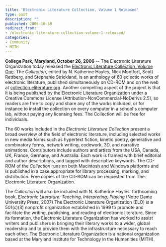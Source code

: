 ```yaml
---
title: 'Electronic Literature Collection, Volume 1 Released'
type: post
description: ""
published: 2006-10-30
redirect_from: 
- /electronic-literature-collection-volume-1-released/
categories:
- Community
- MITH
---
```

**College Park, Maryland, October 26, 2006** -- The Electronic Literature Organization today released the [Electronic Literature Collection, Volume One](http://collection.eliterature.org/). The _Collection_, edited by N. Katherine Hayles, Nick Montfort, Scott Rettberg, and Stephanie Strickland, is an anthology of 60 eclectic works of electronic literature, published simultaneously on CD-ROM and on the web at [collection.eliterature.org](http://collection.eliterature.org/). Another compelling aspect of the project is that it is being published by the Electronic Literature Organization under a Creative Commons License (Attribution-NonCommercial-NoDerivs 2.5), so readers are free to copy and share any of the works included, or for instance to install the collection on every computer in a school's computer lab, without paying any licensing fees. The Collection will be free for individuals.

The 60 works included in the _Electronic Literature Collection_ present a broad overview of the field of electronic literature, including selected works in new media forms such as hypertext fiction, kinetic poetry, generative and combinatory forms, network writing, codework, 3D, and narrative animations. Contributors include authors and artists from the USA, Canada, UK, France, Germany, and Australia. Each work is framed with brief editorial and author descriptions, and tagged with descriptive keywords. The CD-ROM of the _Collection_ runs on both Macintosh and Windows platforms and is published in a case appropriate for library processing, marking, and distribution. Free copies of the CD-ROM can be requested from The Electronic Literature Organization.

The _Collection_ will also be included with N. Katherine Hayles' forthcoming book, _Electronic Literature: Teaching, Interpreting, Playing_ (Notre Dame University Press, 2007).The Electronic Literature Organization (ELO) is a 501(c)(3) nonprofit organization established in 1999 to promote and facilitate the writing, publishing, and reading of electronic literature. Since its formation, the Electronic Literature Organization has worked to assist writers and publishers in bringing their literary works to a wider, global readership and to provide them with the infrastructure necessary to reach each other. The Electronic Literature Organization is a national organization based at the Maryland Institute for Technology in the Humanities (MITH).
